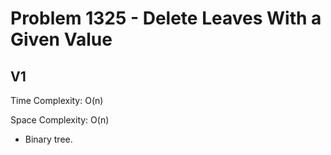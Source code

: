 # Problem 1325 - Delete Leaves With a Given Value

## V1

Time Complexity: O(n)

Space Complexity: O(n)

- Binary tree.
